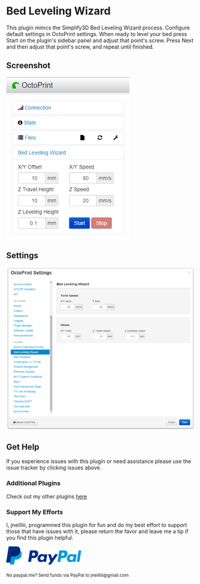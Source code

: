 # Bed Leveling Wizard
    
This plugin mimcs the Simplify3D Bed Leveling Wizard process. Configure default settings in OctoPrint settings.  When ready to level your bed press Start on the plugin's sidebar panel and adjust that point's screw.  Press Next and then adjust that point's screw, and repeat until finished.

## Screenshot

![screenshot](sidebar.png)

## Settings

![screenshot](settings.png)

## Get Help

If you experience issues with this plugin or need assistance please use the issue tracker by clicking issues above.

### Additional Plugins

Check out my other plugins [here](https://plugins.octoprint.org/by_author/#jneilliii)

### Support My Efforts
I, jneilliii, programmed this plugin for fun and do my best effort to support those that have issues with it, please return the favor and leave me a tip if you find this plugin helpful.

[![paypal](paypal-with-text.png)](https://paypal.me/jneilliii)

<small>No paypal.me? Send funds via PayPal to jneilliii&#64;gmail&#46;com</small>
